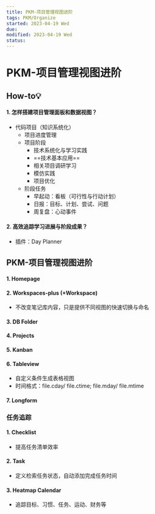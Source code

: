 ```yaml
---
title: PKM-项目管理视图进阶
tags: PKM/Organize   
started: 2023-04-19 Wed
due: 
modified: 2023-04-19 Wed
status: 
---
```


# PKM-项目管理视图进阶
## How-to💡
#### 1. 怎样搭建项目管理面板和数据视图？
- 代码项目（知识系统化）
	- 项目进度管理
	- 项目阶段
		- 技术系统化与学习实践
		- ==技术基本应用==
		- 相关项目调研学习
		- 模仿实践
		- 项目优化
	- 阶段任务
		- 早起动：看板（可行性与行动计划）
		- 日报：目标、计划、尝试、问题
		- 周复盘：心动事件
#### 2. 高效追踪学习进展与阶段成果？
- 插件：Day Planner
## PKM-项目管理视图进阶
#### 1. Homepage
#### 2. Workspaces-plus (+Workspace)
- 不改变笔记库内容，只是提供不同视图的快速切换与命名
#### 3. DB Folder
#### 4. Projects
#### 5. Kanban
#### 6. Tableview
- 自定义条件生成表格视图
- 时间格式：file.cday/ file.ctime; file.mday/ file.mtime
#### 7. Longform
### 任务追踪
#### 1. Checklist
- 提高任务清单效率  
#### 2. Task
- 定义检索任务状态，自动添加完成任务时间
#### 3. Heatmap Calendar
- 追踪目标、习惯、任务、运动、财务等
